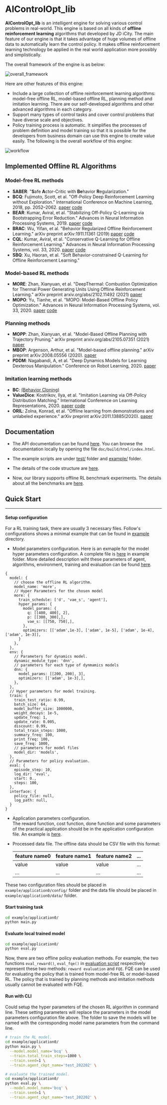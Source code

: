 # AIControlOpt_lib

**AIControlOpt_lib** is an intelligent engine for solving various control problems in real-world. This engine is based on all kinds of **offline reinforcement learning** algorithms that developed by JD iCity. The main feature of our engine is that it takes advantage of huge volumes of offline data to automatically learn the control policy. It makes offline reinforcement learning technology be applied in the real world application more possibly and simplistically.

The overall framework of the engine is as below:

![overall_framework](./res/overall_framework.png "Overall Framework")

Here are other features of this engine:

- Include a large collection of offline reinforcement learning algorithms: model-free offline RL, model-based offline RL, planning method and imitation learning. There are our self-developed algorithms and other advanced algorithms in each category.
- Support many types of control tasks and cover control problems that have diverse scale and objectives.
- Policy training process is automatic. It simplifies the processes of problem definition and model training so that it is possible for the developers from business domain can use this engine to create value easily. The following is the overall workflow of this engine:

![workflow](./res/workflow.png "workflow")

## Implemented Offline RL Algorithms
### Model-free RL methods
- **SABER**: "**S**afe **A**ctor-Critic with **Be**havior **R**egularization."
- **BCQ**: Fujimoto, Scott, et al. "Off-Policy Deep Reinforcement Learning without Exploration." International Conference on Machine Learning, 2018, pp. 2052–2062. [paper](https://arxiv.org/abs/1812.02900) [code](https://github.com/sfujim/BCQ)
- **BEAR**: Kumar, Aviral, et al. "Stabilizing Off-Policy Q-Learning via Bootstrapping Error Reduction." Advances in Neural Information Processing Systems, 2019. [paper](https://arxiv.org/abs/1906.00949) [code](https://github.com/aviralkumar2907/BEAR)
- **BRAC**: Wu, Yifan, et al. "Behavior Regularized Offline Reinforcement Learning." arXiv preprint arXiv:1911.11361 (2019) [paper](https://arxiv.org/abs/1911.11361) [code](https://github.com/google-research/google-research/tree/master/behavior_regularized_offline_rl)
- **CQL**: Kumar, Aviral, et al. "Conservative Q-Learning for Offline Reinforcement Learning." Advances in Neural Information Processing Systems, vol. 33, 2020. [paper](https://arxiv.org/abs/2006.04779) [code](https://github.com/aviralkumar2907/CQL)
- **SBQ**: Xu, Haoran, et al. "Soft Behavior-constrained Q-Learning for Offline Reinforcement Learning."
### Model-based RL methods
- **MORE**: Zhan, Xianyuan, et al. "DeepThermal: Combustion Optimization for Thermal Power Generating Units Using Offline Reinforcement Learning." arXiv preprint arxiv.org/abs/2102.11492 (2021) [paper](https://arxiv.org/abs/2102.11492)
- **MOPO**: Yu, Tianhe, et al. "MOPO: Model-Based Offline Policy Optimization." Advances in Neural Information Processing Systems, vol. 33, 2020. [paper](https://papers.nips.cc/paper/2020/hash/a322852ce0df73e204b7e67cbbef0d0a-Abstract.html) [code](https://github.com/tianheyu927/mopo)
### Planning methods
- **MOPP**: Zhan, Xianyuan, et al. "Model-Based Offline Planning with Trajectory Pruning." arXiv preprint arxiv.org/abs/2105.07351 (2021) [paper](https://arxiv.org/abs/2105.07351)
- **MBOP**: Argenson, Arthur, et al. "Model-based offline planning." arXiv preprint arXiv:2008.05556 (2020). [paper](https://arxiv.org/abs/2008.05556)
- **PDDM**: Nagabandi, A, et al. "Deep Dynamics Models for Learning Dexterous Manipulation."
Conference on Robot Learning, 2020. [paper](https://arxiv.org/abs/1909.11652)
### Imitation learning methods
- **BC**: [(Behavior Cloning)](http://www.cse.unsw.edu.au/~claude/papers/MI15.pdf)
- **ValueDice**: Kostrikov, Ilya, et al. "Imitation Learning via Off-Policy Distribution Matching." International Conference on Learning Representations, 2020. [paper](https://arxiv.org/abs/1912.05032) [code](https://github.com/google-research/google-research/tree/master/value_dice)
- **ORIL**: Zolna, Konrad, et al. "Offline learning from demonstrations and unlabeled experience." arXiv preprint arXiv:2011.13885(2020). [paper](https://arxiv.org/abs/2011.13885)

## Documentation
- The API documentation can be found [here](/doc). You can browse the documentation locally by
opening the file ``doc/build/html/index.html``.

- The example scripts are under [test/](/test) folder and [example/](/example) folder.

- The details of the code structure are [here](res/README.md).

- Now, our library supports offline RL benchmark experiments. The details about all the benchmarks are [here](AIControlOpt_lib/envs/envs_external/README.md).

## Quick Start

------
#### Setup configuration
For a RL training task, there are usually 3 necessary files. Follow's configurations
shows a minimal example that can be found in [example](/example/application0) directory.
- Model parameters configuration.
Here is an exmaple for the model hyper parameters configuration. A complete file is 
[here](example/application0/config/model_config.json5) in example folder. More detailed 
description wiht these parameters of agent, algorithms, environment, training and evaluation 
can be found [here](example/application0/config/parameters_description.md).
```json5
{
  model: {
    // choose the offline RL algorithm.
    model_name: 'more',
    // Hyper Parameters for the chosen model 
    more: {
      train_schedule: ['d', 'vae_s', 'agent'],
      hyper_params: {
        model_params: {
          q: [[400, 400], 2],
          p: [[300, 300],],
          vae_s: [[750, 750],],
        },
        optimizers: [['adam',1e-3], ['adam', 1e-5], ['adam', 1e-4], ['adam', 1e-3]],
      }
    },
  },
  env: {
    // Parameters for dynamics model.
    dynamic_module_type: 'dnn',
    // parameters for each type of dynmamics models
    dnn: {
      model_params: [[200, 200], 3],
      optimizers: [['adam', 1e-3],],
    },
  },
  // Hyper parameters for model training.
  train: {
    train_test_ratio: 0.99,
    batch_size: 64,
    model_buffer_size: 1000000,
    weight_decays: 1e-5,
    update_freq: 1,
    update_rate: 0.005,
    discount: 0.99,
    total_train_steps: 1000,
    summary_freq: 100,
    print_freq: 100,
    save_freq: 1000,
    // parameters for model files
    model_dir: 'models',
  },
  // Parameters for policy evaluation.
  eval: {
    episode_step: 10,
    log_dir: 'eval',
    start: 0.,
    steps: 100,
  },
  interface: {
    policy_file: null,
    log_path: null,
  }
}
```
- Application parameters configuration.  
The reward function, cost function, done function and some parameters of the practical 
application should be in the application configuration file. An example is [here](example/application0/config/app_config.py).
- Processed data file.
The offline data should be CSV file with this format:  

    |feature name0|feature name1|feature name2| ...   |
    | ----------- | ----------- | ----------- | ----- |
    | value       | value       | value       | ...   |
    | ...         | ...         | ...         | ...   |
    
These two configuration files should be placed in ``example/application0/config/`` folder and
the data file should be placed in ``example/application0/data/`` folder.

#### Start training task
```bash
cd example/application0/
python main.py
```

#### Evaluate local trained model
```bash
cd example/application0/
python eval.py
```
Now, there are two offline policy evaluation methods. For example, the two functions
``eval_reward()``, ``eval_fqe()`` in [evaluation script](/example/application0/eval.py)
respectively represent these two methods: ``reward evaluation`` and ``FQE``. 
FQE can be used for evaluating the policy that is trained from model-free RL or model-based RL. 
The policy that is trained by planning methods and imitation methods usually cannot be evaluated with FQE.


#### Run with CLI
Could setup the hyper parameters of the chosen RL algorithm in command line. These setting 
parameters will replace the parameters in the model parameters configuration file above.
The folder to save the models will be named with the corresponding model name parameters from 
the command line.
```bash
# train the RL model.
cd example/application0/
python main.py \
  --model.model_name='bcq' \
  --train.total_train_steps=1000 \
  --train.seed=1 \
  --train.agent_ckpt_name='test_202202' \

# evaluate the trained model.
cd example/application0/
python eval.py \
  --model.model_name='bcq' \
  --train.seed=1 \
  --train.agent_ckpt_name='test_202202' \

```


